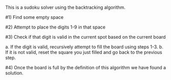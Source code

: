This is a sudoku solver using the backtracking algorithm.

#1) Find some empty space

#2) Attempt to place the digits 1-9 in that space

#3) Check if that digit is valid in the current spot based on the current board

 a. If the digit is valid, recursively attempt to fill the board using steps 1-3.
 b. If it is not valid, reset the square you just filled and go back to the previous step.
 
#4) Once the board is full by the definition of this algorithm we have found a solution.
